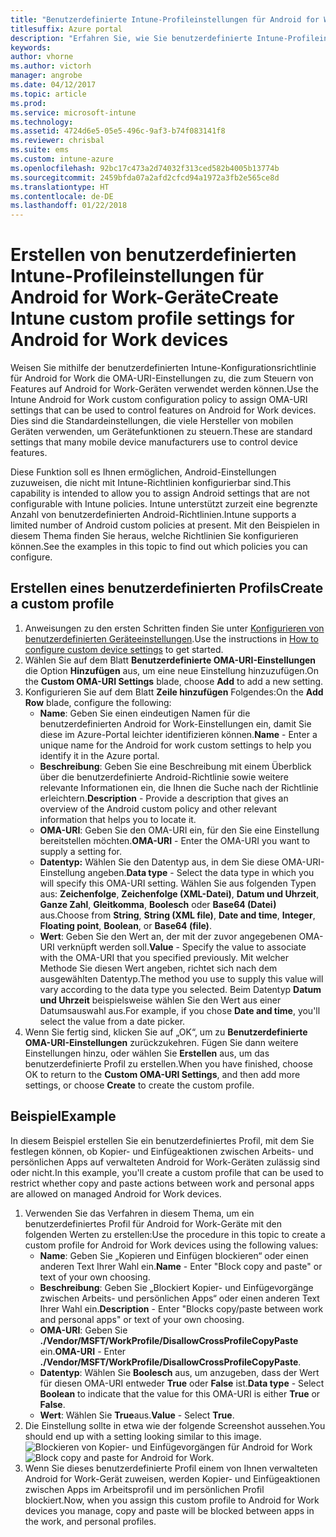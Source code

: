 ```yaml
---
title: "Benutzerdefinierte Intune-Profileinstellungen für Android for Work"
titlesuffix: Azure portal
description: "Erfahren Sie, wie Sie benutzerdefinierte Intune-Profileinstellungen für Android for Work-Geräte erstellen.\""
keywords: 
author: vhorne
ms.author: victorh
manager: angrobe
ms.date: 04/12/2017
ms.topic: article
ms.prod: 
ms.service: microsoft-intune
ms.technology: 
ms.assetid: 4724d6e5-05e5-496c-9af3-b74f083141f8
ms.reviewer: chrisbal
ms.suite: ems
ms.custom: intune-azure
ms.openlocfilehash: 92bc17c473a2d74032f313ced582b4005b13774b
ms.sourcegitcommit: 2459bfda07a2afd2cfcd94a1972a3fb2e565ce8d
ms.translationtype: HT
ms.contentlocale: de-DE
ms.lasthandoff: 01/22/2018
---
```

# <a name="create-intune-custom-profile-settings-for-android-for-work-devices"></a><span data-ttu-id="c43b2-103">Erstellen von benutzerdefinierten Intune-Profileinstellungen für Android for Work-Geräte</span><span class="sxs-lookup"><span data-stu-id="c43b2-103">Create Intune custom profile settings for Android for Work devices</span></span>

<span data-ttu-id="c43b2-104">Weisen Sie mithilfe der benutzerdefinierten Intune-Konfigurationsrichtlinie für Android for Work die OMA-URI-Einstellungen zu, die zum Steuern von Features auf Android for Work-Geräten verwendet werden können.</span><span class="sxs-lookup"><span data-stu-id="c43b2-104">Use the Intune Android for Work custom configuration policy to assign OMA-URI settings that can be used to control features on Android for Work devices.</span></span> <span data-ttu-id="c43b2-105">Dies sind die Standardeinstellungen, die viele Hersteller von mobilen Geräten verwenden, um Gerätefunktionen zu steuern.</span><span class="sxs-lookup"><span data-stu-id="c43b2-105">These are standard settings that many mobile device manufacturers use to control device features.</span></span>

<span data-ttu-id="c43b2-106">Diese Funktion soll es Ihnen ermöglichen, Android-Einstellungen zuzuweisen, die nicht mit Intune-Richtlinien konfigurierbar sind.</span><span class="sxs-lookup"><span data-stu-id="c43b2-106">This capability is intended to allow you to assign Android settings that are not configurable with Intune policies.</span></span> <span data-ttu-id="c43b2-107">Intune unterstützt zurzeit eine begrenzte Anzahl von benutzerdefinierten Android-Richtlinien.</span><span class="sxs-lookup"><span data-stu-id="c43b2-107">Intune supports a limited number of Android custom policies at present.</span></span> <span data-ttu-id="c43b2-108">Mit den Beispielen in diesem Thema finden Sie heraus, welche Richtlinien Sie konfigurieren können.</span><span class="sxs-lookup"><span data-stu-id="c43b2-108">See the examples in this topic to find out which policies you can configure.</span></span>

## <a name="create-a-custom-profile"></a><span data-ttu-id="c43b2-109">Erstellen eines benutzerdefinierten Profils</span><span class="sxs-lookup"><span data-stu-id="c43b2-109">Create a custom profile</span></span>

1. <span data-ttu-id="c43b2-110">Anweisungen zu den ersten Schritten finden Sie unter [Konfigurieren von benutzerdefinierten Geräteeinstellungen](custom-settings-configure.md).</span><span class="sxs-lookup"><span data-stu-id="c43b2-110">Use the instructions in [How to configure custom device settings](custom-settings-configure.md) to get started.</span></span>
2. <span data-ttu-id="c43b2-111">Wählen Sie auf dem Blatt **Benutzerdefinierte OMA-URI-Einstellungen** die Option **Hinzufügen** aus, um eine neue Einstellung hinzuzufügen.</span><span class="sxs-lookup"><span data-stu-id="c43b2-111">On the **Custom OMA-URI Settings** blade, choose **Add** to add a new setting.</span></span>
3. <span data-ttu-id="c43b2-112">Konfigurieren Sie auf dem Blatt **Zeile hinzufügen** Folgendes:</span><span class="sxs-lookup"><span data-stu-id="c43b2-112">On the **Add Row** blade, configure the following:</span></span>
    - <span data-ttu-id="c43b2-113">**Name**: Geben Sie einen eindeutigen Namen für die benutzerdefinierten Android for Work-Einstellungen ein, damit Sie diese im Azure-Portal leichter identifizieren können.</span><span class="sxs-lookup"><span data-stu-id="c43b2-113">**Name** - Enter a unique name for the Android for work custom settings to help you identify it in the Azure portal.</span></span>
    - <span data-ttu-id="c43b2-114">**Beschreibung**: Geben Sie eine Beschreibung mit einem Überblick über die benutzerdefinierte Android-Richtlinie sowie weitere relevante Informationen ein, die Ihnen die Suche nach der Richtlinie erleichtern.</span><span class="sxs-lookup"><span data-stu-id="c43b2-114">**Description** - Provide a description that gives an overview of the Android custom policy and other relevant information that helps you to locate it.</span></span>
    - <span data-ttu-id="c43b2-115">**OMA-URI**: Geben Sie den OMA-URI ein, für den Sie eine Einstellung bereitstellen möchten.</span><span class="sxs-lookup"><span data-stu-id="c43b2-115">**OMA-URI** - Enter the OMA-URI you want to supply a setting for.</span></span>
    - <span data-ttu-id="c43b2-116">**Datentyp:** Wählen Sie den Datentyp aus, in dem Sie diese OMA-URI-Einstellung angeben.</span><span class="sxs-lookup"><span data-stu-id="c43b2-116">**Data type** - Select the data type in which you will specify this OMA-URI setting.</span></span> <span data-ttu-id="c43b2-117">Wählen Sie aus folgenden Typen aus: **Zeichenfolge**, **Zeichenfolge (XML-Datei)**, **Datum und Uhrzeit**, **Ganze Zahl**, **Gleitkomma**, **Boolesch** oder **Base64 (Datei)** aus.</span><span class="sxs-lookup"><span data-stu-id="c43b2-117">Choose from **String**, **String (XML file)**, **Date and time**, **Integer**, **Floating point**, **Boolean**, or **Base64 (file)**.</span></span>
    - <span data-ttu-id="c43b2-118">**Wert**: Geben Sie den Wert an, der mit der zuvor angegebenen OMA-URI verknüpft werden soll.</span><span class="sxs-lookup"><span data-stu-id="c43b2-118">**Value** - Specify the value to associate with the OMA-URI that you specified previously.</span></span> <span data-ttu-id="c43b2-119">Mit welcher Methode Sie diesen Wert angeben, richtet sich nach dem ausgewählten Datentyp.</span><span class="sxs-lookup"><span data-stu-id="c43b2-119">The method you use to supply this value will vary according to the data type you selected.</span></span> <span data-ttu-id="c43b2-120">Beim Datentyp **Datum und Uhrzeit** beispielsweise wählen Sie den Wert aus einer Datumsauswahl aus.</span><span class="sxs-lookup"><span data-stu-id="c43b2-120">For example, if you chose **Date and time**, you'll select the value from a date picker.</span></span>
4. <span data-ttu-id="c43b2-121">Wenn Sie fertig sind, klicken Sie auf „OK“, um zu **Benutzerdefinierte OMA-URI-Einstellungen** zurückzukehren. Fügen Sie dann weitere Einstellungen hinzu, oder wählen Sie **Erstellen** aus, um das benutzerdefinierte Profil zu erstellen.</span><span class="sxs-lookup"><span data-stu-id="c43b2-121">When you have finished, choose OK to return to the **Custom OMA-URI Settings**, and then add more settings, or choose **Create** to create the custom profile.</span></span>


## <a name="example"></a><span data-ttu-id="c43b2-122">Beispiel</span><span class="sxs-lookup"><span data-stu-id="c43b2-122">Example</span></span>

<span data-ttu-id="c43b2-123">In diesem Beispiel erstellen Sie ein benutzerdefiniertes Profil, mit dem Sie festlegen können, ob Kopier- und Einfügeaktionen zwischen Arbeits- und persönlichen Apps auf verwalteten Android for Work-Geräten zulässig sind oder nicht.</span><span class="sxs-lookup"><span data-stu-id="c43b2-123">In this example, you'll create a custom profile that can be used to restrict whether copy and paste actions between work and personal apps are allowed on managed Android for Work devices.</span></span>

1. <span data-ttu-id="c43b2-124">Verwenden Sie das Verfahren in diesem Thema, um ein benutzerdefiniertes Profil für Android for Work-Geräte mit den folgenden Werten zu erstellen:</span><span class="sxs-lookup"><span data-stu-id="c43b2-124">Use the procedure in this topic to create a custom profile for Android for Work devices using the following values:</span></span>
    - <span data-ttu-id="c43b2-125">**Name**: Geben Sie „Kopieren und Einfügen blockieren“ oder einen anderen Text Ihrer Wahl ein.</span><span class="sxs-lookup"><span data-stu-id="c43b2-125">**Name** - Enter "Block copy and paste" or text of your own choosing.</span></span>
    - <span data-ttu-id="c43b2-126">**Beschreibung**: Geben Sie „Blockiert Kopier- und Einfügevorgänge zwischen Arbeits- und persönlichen Apps“ oder einen anderen Text Ihrer Wahl ein.</span><span class="sxs-lookup"><span data-stu-id="c43b2-126">**Description** - Enter "Blocks copy/paste between work and personal apps" or text of your own choosing.</span></span>
    - <span data-ttu-id="c43b2-127">**OMA-URI**: Geben Sie **./Vendor/MSFT/WorkProfile/DisallowCrossProfileCopyPaste** ein.</span><span class="sxs-lookup"><span data-stu-id="c43b2-127">**OMA-URI** - Enter **./Vendor/MSFT/WorkProfile/DisallowCrossProfileCopyPaste**.</span></span>
    - <span data-ttu-id="c43b2-128">**Datentyp**: Wählen Sie **Boolesch** aus, um anzugeben, dass der Wert für diesen OMA-URI entweder **True** oder **False** ist.</span><span class="sxs-lookup"><span data-stu-id="c43b2-128">**Data type** - Select **Boolean** to indicate that the value for this OMA-URI is either **True** or **False**.</span></span>
    - <span data-ttu-id="c43b2-129">**Wert**: Wählen Sie **True**aus.</span><span class="sxs-lookup"><span data-stu-id="c43b2-129">**Value** - Select **True**.</span></span>
2. <span data-ttu-id="c43b2-130">Die Einstellung sollte in etwa wie der folgende Screenshot aussehen.</span><span class="sxs-lookup"><span data-stu-id="c43b2-130">You should end up with a setting looking similar to this image.</span></span>
<span data-ttu-id="c43b2-131">![Blockieren von Kopier- und Einfügevorgängen für Android for Work](./media/custom-policy-afw-copy-paste.png)</span><span class="sxs-lookup"><span data-stu-id="c43b2-131">![Block copy and paste for Android for Work.](./media/custom-policy-afw-copy-paste.png)</span></span>
3. <span data-ttu-id="c43b2-132">Wenn Sie dieses benutzerdefinierte Profil einem von Ihnen verwalteten Android for Work-Gerät zuweisen, werden Kopier- und Einfügeaktionen zwischen Apps im Arbeitsprofil und im persönlichen Profil blockiert.</span><span class="sxs-lookup"><span data-stu-id="c43b2-132">Now, when you assign this custom profile to Android for Work devices you manage, copy and paste will be blocked between apps in the work, and personal profiles.</span></span>